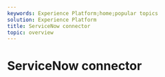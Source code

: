 ```yaml
---
keywords: Experience Platform;home;popular topics
solution: Experience Platform
title: ServiceNow connector
topic: overview
---
```


# ServiceNow connector